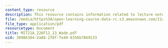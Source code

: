 ```yaml
---
content_type: resource
description: This resource contains information related to lecture notes.
file: /media/https%3A/open-learning-course-data-rc.s3.amazonaws.com/21a-226-ethnic-and-national-identity-fall-2011/309863842a882f0ffe496356b7869133_MIT21A_226F11_13_Wade.pdf
file_type: application/pdf
resourcetype: Document
title: MIT21A_226F11_13_Wade.pdf
uid: 30986384-2a88-2f0f-fe49-6356b7869133
---
```

